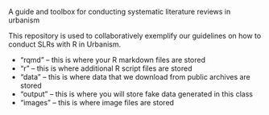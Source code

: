 A guide and toolbox for conducting systematic literature reviews in urbanism

This repository is used to collaboratively exemplify our guidelines on how to conduct SLRs with R in Urbanism.

- “rqmd” – this is where your R markdown files are stored
- “r” – this is where additional R script files are stored
- “data” – this is where data that we download from public archives are stored
- “output” – this is where you will store fake data generated in this class
- “images” – this is where image files are stored
